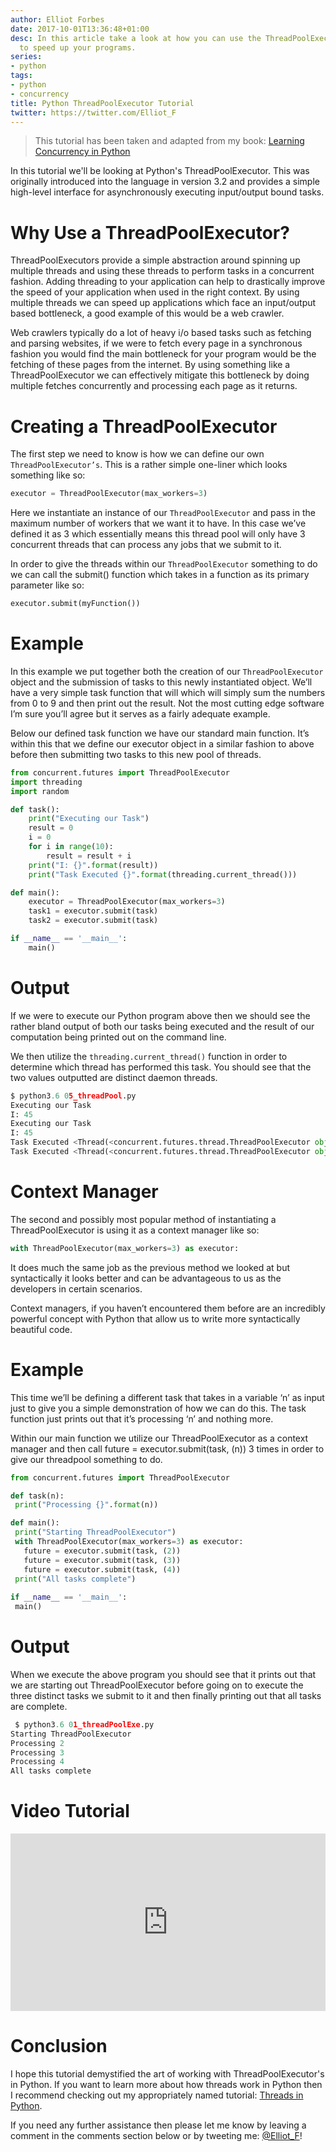 ```yaml
---
author: Elliot Forbes
date: 2017-10-01T13:36:48+01:00
desc: In this article take a look at how you can use the ThreadPoolExecutor in Python
  to speed up your programs.
series:
- python
tags:
- python
- concurrency
title: Python ThreadPoolExecutor Tutorial
twitter: https://twitter.com/Elliot_F
---
```


> This tutorial has been taken and adapted from my book: [Learning Concurrency in Python](https://www.packtpub.com/application-development/learning-concurrency-python)

In this tutorial we'll be looking at Python's ThreadPoolExecutor. This was originally introduced into the language in version 3.2 and provides a simple high-level interface for asynchronously executing input/output bound tasks. 

# Why Use a ThreadPoolExecutor?

ThreadPoolExecutors provide a simple abstraction around spinning up multiple threads and using these threads to perform tasks in a concurrent fashion. Adding threading to your application can help to drastically improve the speed of your application when used in the right context. By using multiple threads we can speed up applications which face an input/output based bottleneck, a good example of this would be a web crawler. 

Web crawlers typically do a lot of heavy i/o based tasks such as fetching and parsing websites, if we were to fetch every page in a synchronous fashion you would find the main bottleneck for your program would be the fetching of these pages from the internet. By using something like a ThreadPoolExecutor we can effectively mitigate this bottleneck by doing multiple fetches concurrently and processing each page as it returns. 

# Creating a ThreadPoolExecutor

The first step we need to know is how we can define our own `ThreadPoolExecutor’s`. This is a rather simple one-liner which looks something like so:

```py
executor = ThreadPoolExecutor(max_workers=3) 
```

Here we instantiate an instance of our `ThreadPoolExecutor` and pass in the maximum number of workers that we want it to have. In this case we’ve defined it as 3 which essentially means this thread pool will only have 3 concurrent threads that can process any jobs that we submit to it. 

In order to give the threads within our `ThreadPoolExecutor` something to do we can call the submit() function which takes in a function as its primary parameter like so:

```py
executor.submit(myFunction())
```

# Example

In this example we put together both the creation of our `ThreadPoolExecutor` object and the submission of tasks to this newly instantiated object. We’ll have a very simple task function that will which will simply sum the numbers from 0 to 9 and then print out the result. Not the most cutting edge software I’m sure you’ll agree but it serves as a fairly adequate example.

Below our defined task function we have our standard main function. It’s within this that we define our executor object in a similar fashion to above before then submitting two tasks to this new pool of threads.

```py
from concurrent.futures import ThreadPoolExecutor
import threading
import random

def task():
    print("Executing our Task")
    result = 0
    i = 0
    for i in range(10):
        result = result + i
    print("I: {}".format(result))
    print("Task Executed {}".format(threading.current_thread()))

def main():
    executor = ThreadPoolExecutor(max_workers=3)
    task1 = executor.submit(task)
    task2 = executor.submit(task)

if __name__ == '__main__':
    main()
```

# Output

If we were to execute our Python program above then we should see the rather bland output of both our tasks being executed and the result of our computation being printed out on the command line. 

We then utilize the `threading.current_thread()` function in order to determine which thread has performed this task. You should see that the two values outputted are distinct daemon threads. 

```py
$ python3.6 05_threadPool.py
Executing our Task
I: 45
Executing our Task
I: 45
Task Executed <Thread(<concurrent.futures.thread.ThreadPoolExecutor object at 0x102abf358>_1, started daemon 123145333858304)>
Task Executed <Thread(<concurrent.futures.thread.ThreadPoolExecutor object at 0x102abf358>_0, started daemon 123145328603136)>
```

# Context Manager

The second and possibly most popular method of instantiating a ThreadPoolExecutor is using it as a context manager like so:

```py
with ThreadPoolExecutor(max_workers=3) as executor:
```

It does much the same job as the previous method we looked at but syntactically it looks better and can be advantageous to us as the developers in certain scenarios. 

Context managers, if you haven’t encountered them before are an incredibly powerful concept with Python that allow us to write more syntactically beautiful code. 

# Example

This time we’ll be defining a different task that takes in a variable ‘n’ as input just to give you a simple demonstration of how we can do this. The task function just prints out that it’s processing ‘n’ and nothing more.

Within our main function we utilize our ThreadPoolExecutor as a context manager and then call future = executor.submit(task, (n)) 3 times in order to give our threadpool something to do. 

```py
from concurrent.futures import ThreadPoolExecutor

def task(n):
 print("Processing {}".format(n))

def main():
 print("Starting ThreadPoolExecutor")
 with ThreadPoolExecutor(max_workers=3) as executor:
   future = executor.submit(task, (2))
   future = executor.submit(task, (3))
   future = executor.submit(task, (4))
 print("All tasks complete")
  
if __name__ == '__main__':
 main()
```

# Output

When we execute the above program you should see that it prints out that we are starting out ThreadPoolExecutor before going on to execute the three distinct tasks we submit to it and then finally printing out that all tasks are complete. 

```py
 $ python3.6 01_threadPoolExe.py
Starting ThreadPoolExecutor
Processing 2
Processing 3
Processing 4
All tasks complete
```

# Video Tutorial

<div style="position:relative;height:0;padding-bottom:56.25%"><iframe src="https://www.youtube.com/embed/h2L3-X1XUtU?ecver=2" style="position:absolute;width:100%;height:100%;left:0" width="640" height="360" frameborder="0" gesture="media" allowfullscreen></iframe></div>

# Conclusion

I hope this tutorial demystified the art of working with ThreadPoolExecutor's in Python. If you want to learn more about how threads work in Python then I recommend checking out my appropriately named tutorial: [Threads in Python](/python/concurrency/threads-in-python/).

If you need any further assistance then please let me know by leaving a comment in the comments section below or by tweeting me: [@Elliot_F](https://twitter.com/elliot_f)! 